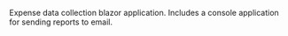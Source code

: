 Expense data collection blazor application.
Includes a console application for sending reports to email.

